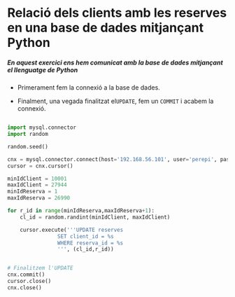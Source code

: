 # **Relació dels clients amb les reserves en una base de dades mitjançant Python** 

##### En aquest exercici ens hem comunicat amb la base de dades mitjançant el llenguatge de Python

- Primerament fem la connexió a la base de dades.

- Finalment, una vegada finalitzat el`UPDATE`, fem un `COMMIT` i acabem la connexió.


```py

import mysql.connector
import random

random.seed()

cnx = mysql.connector.connect(host='192.168.56.101', user='perepi', password='pastanaga', database='db_hotels')
cursor = cnx.cursor()

minIdClient = 10001
maxIdClient = 27944
minIdReserva = 1
maxIdReserva = 26990

for r_id in range(minIdReserva,maxIdReserva+1):
    cl_id = random.randint(minIdClient, maxIdClient)

    cursor.execute('''UPDATE reserves
                SET client_id = %s
                WHERE reserva_id = %s
                ''', (cl_id,r_id))


# Finalitzem l'UPDATE
cnx.commit()
cursor.close()
cnx.close()

```
